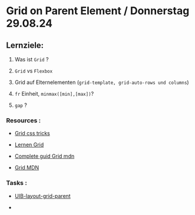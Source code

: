 # Grid on Parent Element / Donnerstag 29.08.24

## Lernziele:

1. Was ist `Grid` ?

2. `Grid` vs `Flexbox`

3. Grid auf Elternelementen (`grid-template, grid-auto-rows und columns`)

4. `fr` Einheit, `minmax([min],[max])`?

5. `gap` ?

### Resources :

- [Grid css tricks](https://css-tricks.com/snippets/css/complete-guide-grid/)

- [Lernen Grid](https://www.euismod.dev/#/)

- [Complete guid Grid mdn](https://developer.mozilla.org/en-US/docs/Web/CSS/CSS_grid_layout/Basic_concepts_of_grid_layout)

- [Grid MDN](https://developer.mozilla.org/en-US/docs/Learn/CSS/CSS_layout/Grids#flexible_grids_with_the_fr_unit)

### Tasks :

- [UIB-layout-grid-parent](https://classroom.github.com/a/GCFm0Pmr)

- []()
